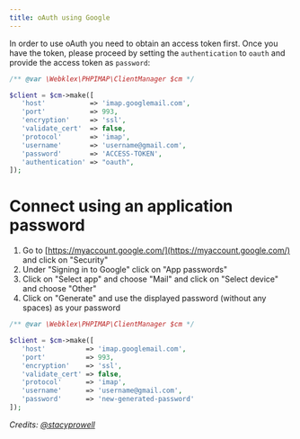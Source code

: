 ```yaml
---
title: oAuth using Google
---
```


In order to use oAuth you need to obtain an access token first.
Once you have the token, please proceed by setting the `authentication` to `oauth` and provide the access token as `password`:

```php
/** @var \Webklex\PHPIMAP\ClientManager $cm */

$client = $cm->make([
   'host'           => 'imap.googlemail.com',
   'port'           => 993,
   'encryption'     => 'ssl',
   'validate_cert'  => false,
   'protocol'       => 'imap',
   'username'       => 'username@gmail.com',
   'password'       => 'ACCESS-TOKEN',
   'authentication' => "oauth",
]);
```

# Connect using an application password
1. Go to [https://myaccount.google.com/](https://myaccount.google.com/) and click on "Security"
2. Under "Signing in to Google" click on "App passwords"
3. Click on "Select app" and choose "Mail" and click on "Select device" and choose "Other"
4. Click on "Generate" and use the displayed password (without any spaces) as your password

```php
/** @var \Webklex\PHPIMAP\ClientManager $cm */

$client = $cm->make([
   'host'          => 'imap.googlemail.com',
   'port'          => 993,
   'encryption'    => 'ssl',
   'validate_cert' => false,
   'protocol'      => 'imap',
   'username'      => 'username@gmail.com',
   'password'      => 'new-generated-password'
]);
```

_Credits: [@stacyprowell](https://medium.com/swlh/setting-up-gmail-and-other-email-on-a-raspberry-pi-6f7e3ad3d0e)_
